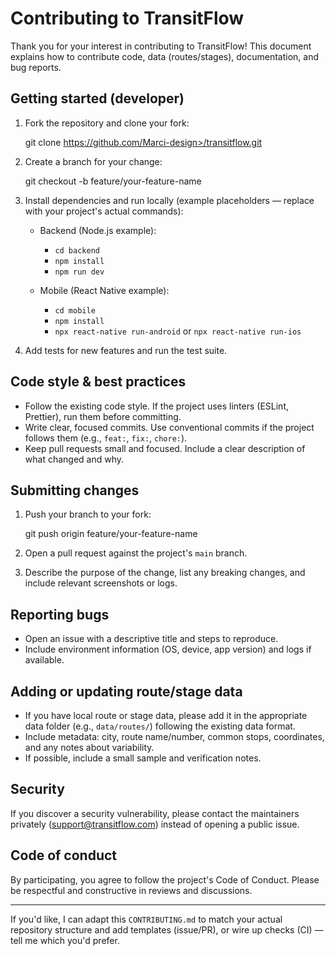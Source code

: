 # Contributing to TransitFlow

Thank you for your interest in contributing to TransitFlow! This document explains how to contribute code, data (routes/stages), documentation, and bug reports.

## Getting started (developer)

1. Fork the repository and clone your fork:

   git clone https://github.com/Marci-design>/transitflow.git

2. Create a branch for your change:

   git checkout -b feature/your-feature-name

3. Install dependencies and run locally (example placeholders — replace with your project's actual commands):

   - Backend (Node.js example):
     - `cd backend`
     - `npm install`
     - `npm run dev`

   - Mobile (React Native example):
     - `cd mobile`
     - `npm install`
     - `npx react-native run-android` or `npx react-native run-ios`

4. Add tests for new features and run the test suite.

## Code style & best practices

- Follow the existing code style. If the project uses linters (ESLint, Prettier), run them before committing.
- Write clear, focused commits. Use conventional commits if the project follows them (e.g., `feat:`, `fix:`, `chore:`).
- Keep pull requests small and focused. Include a clear description of what changed and why.

## Submitting changes

1. Push your branch to your fork:

   git push origin feature/your-feature-name

2. Open a pull request against the project's `main` branch.
3. Describe the purpose of the change, list any breaking changes, and include relevant screenshots or logs.

## Reporting bugs

- Open an issue with a descriptive title and steps to reproduce.
- Include environment information (OS, device, app version) and logs if available.

## Adding or updating route/stage data

- If you have local route or stage data, please add it in the appropriate data folder (e.g., `data/routes/`) following the existing data format.
- Include metadata: city, route name/number, common stops, coordinates, and any notes about variability.
- If possible, include a small sample and verification notes.

## Security

If you discover a security vulnerability, please contact the maintainers privately (support@transitflow.com) instead of opening a public issue.

## Code of conduct

By participating, you agree to follow the project's Code of Conduct. Please be respectful and constructive in reviews and discussions.

---

If you'd like, I can adapt this `CONTRIBUTING.md` to match your actual repository structure and add templates (issue/PR), or wire up checks (CI) — tell me which you'd prefer.
